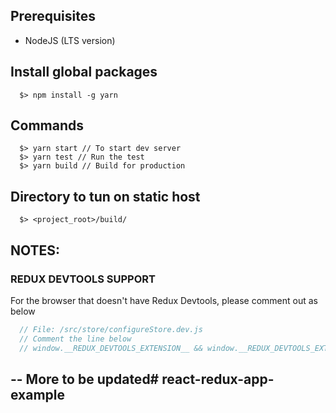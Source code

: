 
## Prerequisites
- NodeJS (LTS version)

## Install global packages
```
  $> npm install -g yarn
```


## Commands

```
  $> yarn start // To start dev server
  $> yarn test // Run the test
  $> yarn build // Build for production
```

## Directory to tun on static host
```
  $> <project_root>/build/
```

## NOTES:

### REDUX DEVTOOLS SUPPORT
For the browser that doesn't have Redux Devtools, please comment out as below
```javascript
  // File: /src/store/configureStore.dev.js
  // Comment the line below
  // window.__REDUX_DEVTOOLS_EXTENSION__ && window.__REDUX_DEVTOOLS_EXTENSION__(),
```

## -- More to be updated# react-redux-app-example
